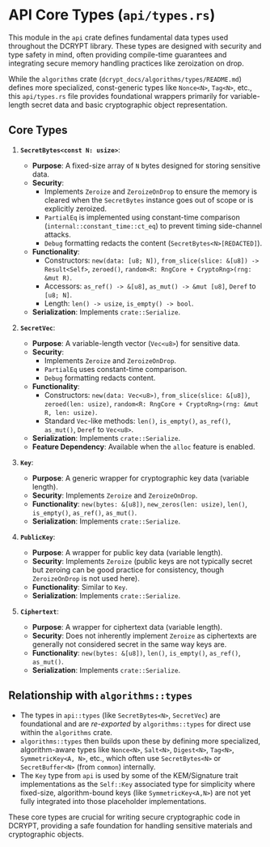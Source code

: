 # API Core Types (`api/types.rs`)

This module in the `api` crate defines fundamental data types used throughout the DCRYPT library. These types are designed with security and type safety in mind, often providing compile-time guarantees and integrating secure memory handling practices like zeroization on drop.

While the `algorithms` crate (`dcrypt_docs/algorithms/types/README.md`) defines more specialized, const-generic types like `Nonce<N>`, `Tag<N>`, etc., this `api/types.rs` file provides foundational wrappers primarily for variable-length secret data and basic cryptographic object representation.

## Core Types

1.  **`SecretBytes<const N: usize>`**:
    *   **Purpose**: A fixed-size array of `N` bytes designed for storing sensitive data.
    *   **Security**:
        *   Implements `Zeroize` and `ZeroizeOnDrop` to ensure the memory is cleared when the `SecretBytes` instance goes out of scope or is explicitly zeroized.
        *   `PartialEq` is implemented using constant-time comparison (`internal::constant_time::ct_eq`) to prevent timing side-channel attacks.
        *   `Debug` formatting redacts the content (`SecretBytes<N>[REDACTED]`).
    *   **Functionality**:
        *   Constructors: `new(data: [u8; N])`, `from_slice(slice: &[u8]) -> Result<Self>`, `zeroed()`, `random<R: RngCore + CryptoRng>(rng: &mut R)`.
        *   Accessors: `as_ref() -> &[u8]`, `as_mut() -> &mut [u8]`, `Deref` to `[u8; N]`.
        *   Length: `len() -> usize`, `is_empty() -> bool`.
    *   **Serialization**: Implements `crate::Serialize`.

2.  **`SecretVec`**:
    *   **Purpose**: A variable-length vector (`Vec<u8>`) for sensitive data.
    *   **Security**:
        *   Implements `Zeroize` and `ZeroizeOnDrop`.
        *   `PartialEq` uses constant-time comparison.
        *   `Debug` formatting redacts content.
    *   **Functionality**:
        *   Constructors: `new(data: Vec<u8>)`, `from_slice(slice: &[u8])`, `zeroed(len: usize)`, `random<R: RngCore + CryptoRng>(rng: &mut R, len: usize)`.
        *   Standard `Vec`-like methods: `len()`, `is_empty()`, `as_ref()`, `as_mut()`, `Deref` to `Vec<u8>`.
    *   **Serialization**: Implements `crate::Serialize`.
    *   **Feature Dependency**: Available when the `alloc` feature is enabled.

3.  **`Key`**:
    *   **Purpose**: A generic wrapper for cryptographic key data (variable length).
    *   **Security**: Implements `Zeroize` and `ZeroizeOnDrop`.
    *   **Functionality**: `new(bytes: &[u8])`, `new_zeros(len: usize)`, `len()`, `is_empty()`, `as_ref()`, `as_mut()`.
    *   **Serialization**: Implements `crate::Serialize`.

4.  **`PublicKey`**:
    *   **Purpose**: A wrapper for public key data (variable length).
    *   **Security**: Implements `Zeroize` (public keys are not typically secret but zeroing can be good practice for consistency, though `ZeroizeOnDrop` is not used here).
    *   **Functionality**: Similar to `Key`.
    *   **Serialization**: Implements `crate::Serialize`.

5.  **`Ciphertext`**:
    *   **Purpose**: A wrapper for ciphertext data (variable length).
    *   **Security**: Does not inherently implement `Zeroize` as ciphertexts are generally not considered secret in the same way keys are.
    *   **Functionality**: `new(bytes: &[u8])`, `len()`, `is_empty()`, `as_ref()`, `as_mut()`.
    *   **Serialization**: Implements `crate::Serialize`.

## Relationship with `algorithms::types`

-   The types in `api::types` (like `SecretBytes<N>`, `SecretVec`) are foundational and are *re-exported* by `algorithms::types` for direct use within the `algorithms` crate.
-   `algorithms::types` then builds upon these by defining more specialized, algorithm-aware types like `Nonce<N>`, `Salt<N>`, `Digest<N>`, `Tag<N>`, `SymmetricKey<A, N>`, etc., which often use `SecretBytes<N>` or `SecretBuffer<N>` (from `common`) internally.
-   The `Key` type from `api` is used by some of the KEM/Signature trait implementations as the `Self::Key` associated type for simplicity where fixed-size, algorithm-bound keys (like `SymmetricKey<A,N>`) are not yet fully integrated into those placeholder implementations.

These core types are crucial for writing secure cryptographic code in DCRYPT, providing a safe foundation for handling sensitive materials and cryptographic objects.